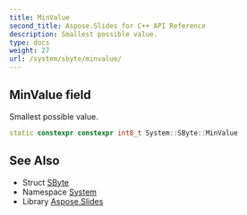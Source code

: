 ```yaml
---
title: MinValue
second_title: Aspose.Slides for C++ API Reference
description: Smallest possible value.
type: docs
weight: 27
url: /system/sbyte/minvalue/
---
```

## MinValue field


Smallest possible value.

```cpp
static constexpr constexpr int8_t System::SByte::MinValue
```

## See Also

* Struct [SByte](../)
* Namespace [System](../../)
* Library [Aspose.Slides](../../../)